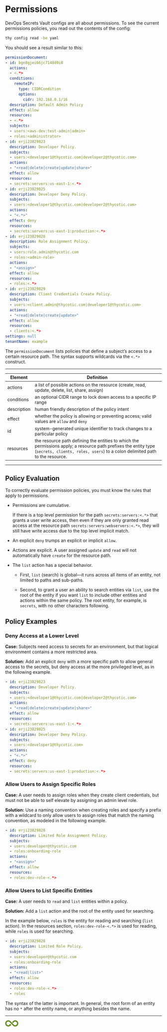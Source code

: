 ﻿[title]: # (Permissions)
[tags]: # (DevOps Secrets Vault,DSV,)
[priority]: # (1860)

# Permissions

DevOps Secrets Vault configs are all about permissions. To see the current permissions policies, you read out the contents of the config:

```bash
thy config read -be yaml
```

You should see a result similar to this:

```yaml
permissionDocument:
- id: bgn8gjei66jc7148d9i0
  actions:
  - <.*>
  conditions:
    remoteIP:
      type: CIDRCondition
      options:
        cidr: 192.168.0.1/16
  description: Default Admin Policy
  effect: allow
  resources:
  - <.*>
  subjects:
  - users:<aws-dev:test-admin|admin>
  - roles:<administrator>
- id: erji23829823
  description: Developer Policy.
  subjects:
  - users:<developer1@thycotic.com|developer2@thycotic.com>
  actions:
  - "<read|delete|create|update|share>"
  effect: allow
  resources:
  - secrets:servers:us-east-1:<.*>
- id: erji23829825
  description: Developer Deny Policy.
  subjects:
  - users:<developer1@thycotic.com|developer2@thycotic.com>
  actions:
  - "<.*>"
  effect: deny
  resources:
  - secrets:servers:us-east-1:production:<.*>
- id: erji23829828
  description: Role Assignment Policy.
  subjects:
  - users:role.admin@thycotic.com
  - roles:<admin-role>
  actions:
  - "<assign>"
  effect: allow
  resources:
  - roles:<.*>
- id: erji23829829
  description: Client Credentials Create Policy.
  subjects:
  - users:<client.admin@thycotic.com|developer1@thycotic.com>
  actions:
  - "<read|delete|create|update>"
  effect: allow
  resources:
  - clients:<.*>
settings: null
tenantName: example
```

The `permissionDocument` lists policies that define a subject’s access to a certain resource path. The syntax supports wildcards via the `<.*>` construct.
  
---
  
| Element | Definition |
|----- | ----- |
| actions | a list of possible actions on the resource (create, read, update, delete, list, share, assign) |
| conditions | an optional CIDR range to lock down access to a specific IP range |
| description | human friendly description of the policy intent |
| effect | whether the policy is allowing or preventing access; valid values are `allow` and `deny` |
| id | system-generated unique identifier to track changes to a particular policy |
| resources | the resource path defining the entities to which the permissions apply; a resource path prefixes the entity type (`secrets, clients, roles, users`) to a colon delimited path to the resource. |
  
---
  
## Policy Evaluation

To correctly evaluate permission policies, you must know the rules that apply to permissions.

* Permissions are cumulative.

  If there is a top level permission for the path `secrets:servers:<.*>` that grants a user write access, then even if they are only granted read access at the resource path `secrets:servers:webservers:<.*>`, they will still have write access due to the top level implicit match. 

* An explicit `deny` trumps an explicit or implicit `allow`.

* Actions are explicit. A user assigned `update` and `read` will not automatically have `create` for the resource path.

* The `list` action has a special behavior.

  * First, `list` (search) is global—it runs across all items of an entity, not limited to paths and sub-paths.

  * Second, to grant a user an ability to search entities via `list`, use the root of the entity if you want `list` to include other entities and actions within the same policy. The root entity, for example, is `secrets`, with no other characters following.

## Policy Examples

### Deny Access at a Lower Level

**Case:** Subjects need access to secrets for an environment, but that logical environment contains a more restricted area.

**Solution:** Add an explicit `deny` with a more specific path to allow general access to the secrets, but deny access at the more privileged level, as in the following example.

```yaml
- id: erji23829823
  description: Developer Policy.
  subjects:
  - users:<developer1@thycotic.com|developer2@thycotic.com>
  actions:
  - "<read|delete|create|update|share>"
  effect: allow
  resources:
  - secrets:servers:us-east-1:<.*>
- id: erji23829825
  description: Developer Deny Policy.
  subjects:
  - users:<developer1@thycotic.com>
  actions:
  - "<.*>"
  effect: deny
  resources:
  - secrets:servers:us-east-1:production:<.*>
```

### Allow Users to Assign Specific Roles

**Case:** A user needs to assign roles when they create client credentials, but must not be able to self elevate by assigning an admin level role.

**Solution:** Use a naming convention when creating roles and specify a prefix with a wildcard to only allow users to assign roles that match the naming convention, as modeled in the following example.

```yaml
- id: erji23829828
  description: Limited Role Assignment Policy.
  subjects:
  - users:developer@thycotic.com
  - roles:onboarding-role
  actions:
  - "<assign>"
  effect: allow
  resources:
  - roles:dev-role-<.*>
```

### Allow Users to List Specific Entities

**Case:** A user needs to `read` and `list` entities within a policy.

**Solution:** Add a `list` action and the root of the entity used for searching. 

In the example below, `roles` is the entity for reading and searching (`list` action). In the resources section,
`roles:dev-role-<.*>` is used for reading, while `roles` is used for searching.

```yaml
- id: erji23829828
  description: Limited Role Policy.
  subjects:
  - users:developer@thycotic.com
  - roles:onboarding-role
  actions:
  - "<read|list>"
  effect: allow
  resources:
  - roles:dev-role-<.*>
  - roles
```

The syntax of the latter is important. In general, the root form of an entity has no `*` after the entity name, or anything besides the name.


  

  

______  

![Article End](../dsv-bug.png)

  

